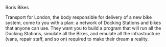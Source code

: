 Boris Bikes

Transport for London, the body responsible for delivery of a new bike
system, come to you with a plan: a network of Docking Stations and
bikes that anyone can use. They want you to build a program that will
run all the Docking Stations, simulate all the Bikes, and emulate all
the infrastructure (vans, repair staff, and so on) required to make
their dream a reality.